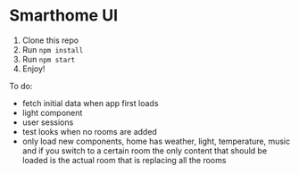 # Smarthome UI

1. Clone this repo
2. Run `npm install`
3. Run `npm start`
4. Enjoy!

To do: 
 - fetch initial data when app first loads
 - light component
 - user sessions
 - test looks when no rooms are added
 - only load new components, home has weather, light, temperature, music and if you switch to a certain room the only content that should be loaded is the actual room that is replacing all the rooms
